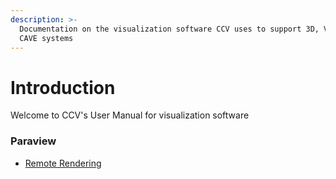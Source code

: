 ```yaml
---
description: >-
  Documentation on the visualization software CCV uses to support 3D, VR and
  CAVE systems
---
```


# Introduction

Welcome to CCV's User Manual for visualization software

### Paraview

* [Remote Rendering](https://app.gitbook.com/@brown-cis/s/visualization/~/drafts/-LvpudKxp4rnVYaxWj48/v/master/paraview/remote-rendering)


